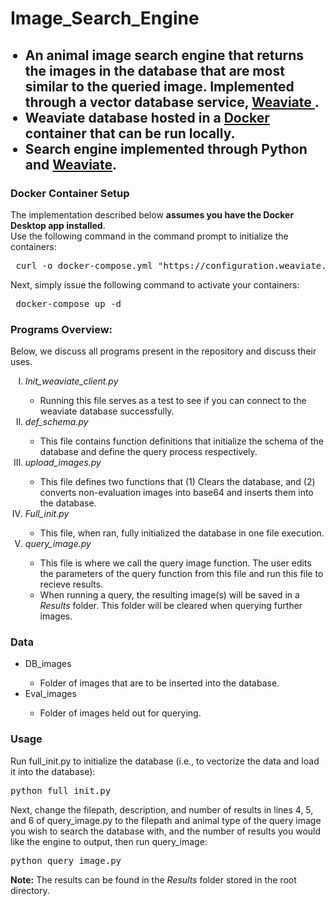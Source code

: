 # Image_Search_Engine
<ul>
<h2>
  <li> An animal image search engine that returns the images in the database that are most similar to the queried image. Implemented through a vector database service, <u> Weaviate </u>. </li>
  <li> Weaviate database hosted in a <u>Docker</u> container that can be run locally. </li>
  <li> Search engine implemented through Python and <u>Weaviate</u>.</li>
</h2>
</ul>

<h3> Docker Container Setup </h3>
The implementation described below <b>assumes you have the Docker Desktop app installed</b>. <br>
Use the following command in the command prompt to initialize the containers: <br>
<pre> curl -o docker-compose.yml "https://configuration.weaviate.io/v2/docker-compose/docker-compose.yml?generative_anyscale=false&generative_aws=false&generative_cohere=false&generative_mistral=false&generative_openai=false&generative_palm=false&image_neural_model=pytorch-resnet50&media_type=image&modules=modules&ref2vec_centroid=false&reranker_cohere=false&reranker_transformers=false&runtime=docker-compose&weaviate_version=v1.24.10&weaviate_volume=no-volume" </pre>
Next, simply issue the following command to activate your containers:
<pre> docker-compose up -d </pre>

<h3>Programs Overview:</h3> 
Below, we discuss all programs present in the repository and discuss their uses. <br>
<ol type ="I">
  <li> <var>Init_weaviate_client.py</var></li>
    <ul>
      <li> Running this file serves as a test to see if you can connect to the weaviate database successfully.</li>
    </ul>
  <li> <var>def_schema.py</var></li>
    <ul>
      <li> This file contains function definitions that initialize the schema of the database and define the query process respectively.</li>
    </ul>
  <li><var>upload_images.py</var></li>
    <ul>
      <li>This file defines two functions that (1) Clears the database, and (2) converts non-evaluation images into base64 and inserts them into the database.</li>
    </ul>
  <li><var>Full_init.py</var></li>
    <ul>
      <li>This file, when ran, fully initialized the database in one file execution.</li>
    </ul>
  <li><var>query_image.py</var></li>
    <ul>
      <li>This file is where we call the query image function. The user edits the parameters of the query function from this file and run this file to recieve results.</li>
      <li>When running a query, the resulting image(s) will be saved in a <var> Results </var> folder. This folder will be cleared when querying further images. </li>
    </ul>
</ol>

<h3>Data</h3>
<ul>
  <li>DB_images</li>
  <ul>
    <li>Folder of images that are to be inserted into the database.</li>
  </ul>
  <li>Eval_images</li>
  <ul>
    <li>Folder of images held out for querying.</li>
  </ul>
</ul>
<h3>Usage</h3>
Run full_init.py to initialize the database (i.e., to vectorize the data and load it into the database): 
<pre>python full_init.py</pre>
Next, change the filepath, description, and number of results in lines 4, 5, and 6 of query_image.py to the filepath and animal type of the query image you wish to search the database with, and the number of results you would like the engine to output, then run query_image:
<pre>python query_image.py</pre>
<b>Note:</b> The results can be found in the <var>Results</var> folder stored in the root directory. 



